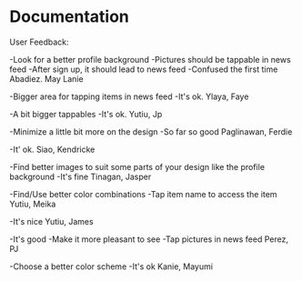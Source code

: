 # Documentation

User Feedback:

-Look for a better profile background
-Pictures should be tappable in news feed
-After sign up, it should lead to news feed
-Confused the first time
Abadiez. May Lanie

-Bigger area for tapping items in news feed
-It's ok.
Ylaya, Faye

-A bit bigger tappables
-It's ok.
Yutiu, Jp

-Minimize a little bit more on the design
-So far so good
Paglinawan, Ferdie


-It' ok.
Siao, Kendricke

-Find better images to suit some parts of your design like the profile background
-It's fine
Tinagan, Jasper

-Find/Use better color combinations
-Tap item name to access the item
Yutiu, Meika

-It's nice
Yutiu, James

-It's good
-Make it more pleasant to see
-Tap pictures in news feed
Perez, PJ

-Choose a better color scheme
-It's ok
Kanie, Mayumi
